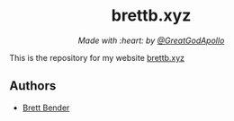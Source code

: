 <h1 align="center">brettb.xyz</h1>
<p align="center"><i>Made with :heart: by <a href="https://github.com/GreatGodApollo">@GreatGodApollo</a></i></p>

This is the repository for my website [brettb.xyz](https://brettb.xyz)

## Authors

* [Brett Bender](https://github.com/GreatGodApollo)
